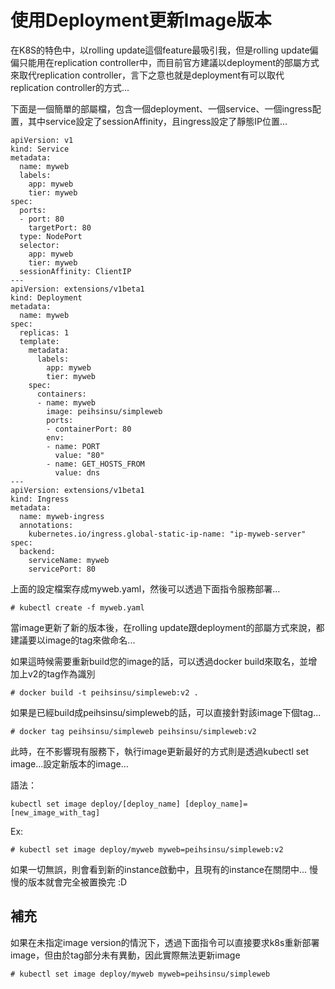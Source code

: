# 使用Deployment更新Image版本

在K8S的特色中，以rolling update這個feature最吸引我，但是rolling update偏偏只能用在replication controller中，而目前官方建議以deployment的部屬方式來取代replication controller，言下之意也就是deployment有可以取代replication controller的方式...

下面是一個簡單的部屬檔，包含一個deployment、一個service、一個ingress配置，其中service設定了sessionAffinity，且ingress設定了靜態IP位置...

```
apiVersion: v1
kind: Service
metadata:
  name: myweb
  labels:
    app: myweb
    tier: myweb
spec:
  ports:
  - port: 80
    targetPort: 80
  type: NodePort
  selector:
    app: myweb
    tier: myweb
  sessionAffinity: ClientIP
---
apiVersion: extensions/v1beta1
kind: Deployment
metadata:
  name: myweb
spec:
  replicas: 1
  template:
    metadata:
      labels:
        app: myweb
        tier: myweb
    spec:
      containers:
      - name: myweb
        image: peihsinsu/simpleweb
        ports:
        - containerPort: 80
        env:
        - name: PORT
          value: "80"
        - name: GET_HOSTS_FROM
          value: dns
---
apiVersion: extensions/v1beta1
kind: Ingress
metadata:
  name: myweb-ingress
  annotations:
    kubernetes.io/ingress.global-static-ip-name: "ip-myweb-server"
spec:
  backend:
    serviceName: myweb
    servicePort: 80
```

上面的設定檔案存成myweb.yaml，然後可以透過下面指令服務部署...

```
# kubectl create -f myweb.yaml
```

當image更新了新的版本後，在rolling update跟deployment的部屬方式來說，都建議要以image的tag來做命名...

如果這時候需要重新build您的image的話，可以透過docker build來取名，並增加上v2的tag作為識別

```
# docker build -t peihsinsu/simpleweb:v2 .
```

如果是已經build成peihsinsu/simpleweb的話，可以直接針對該image下個tag...

```
# docker tag peihsinsu/simpleweb peihsinsu/simpleweb:v2
```

此時，在不影響現有服務下，執行image更新最好的方式則是透過kubectl set image...設定新版本的image...

語法：

```
kubectl set image deploy/[deploy_name] [deploy_name]=[new_image_with_tag]
```

Ex:
```
# kubectl set image deploy/myweb myweb=peihsinsu/simpleweb:v2
```

如果一切無誤，則會看到新的instance啟動中，且現有的instance在關閉中... 慢慢的版本就會完全被置換完 :D

## 補充

如果在未指定image version的情況下，透過下面指令可以直接要求k8s重新部署image，但由於tag部分未有異動，因此實際無法更新image

```
# kubectl set image deploy/myweb myweb=peihsinsu/simpleweb
```
